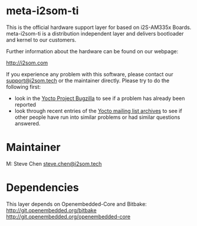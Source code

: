 meta-i2som-ti
============

This is the official hardware support layer for based on i2S-AM335x Boards.
meta-i2som-ti is a distribution independent layer and delivers bootloader
and kernel to our customers.

Further information about the hardware can be found on our webpage:

  <http://i2som.com>

If you experience any problem with this software, please contact our
<support@i2som.tech> or the maintainer directly.
Please try to do the following first:

* look in the
  [Yocto Project Bugzilla](http://bugzilla.yoctoproject.org/)
  to see if a problem has already been reported
* look through recent entries of the
  [Yocto mailing list archives](https://lists.yoctoproject.org/pipermail/yocto/)
  to see if other people have run into similar
  problems or had similar questions answered.

Maintainer
==========

M:  Steve Chen <steve.chen@i2som.tech>  

Dependencies
============

This layer depends on Openembedded-Core and Bitbake:  
<http://git.openembedded.org/bitbake>  
<http://git.openembedded.org/openembedded-core>
